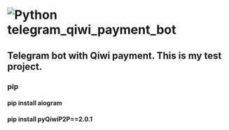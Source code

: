 # ![Python](https://img.shields.io/badge/python-3670A0?style=for-the-badge&logo=python&logoColor=ffdd54) telegram_qiwi_payment_bot

Telegram bot with Qiwi payment. This is my test project.
--------------------------
### <b>pip<b>
#### pip install aiogram
#### pip install pyQiwiP2P==2.0.1
